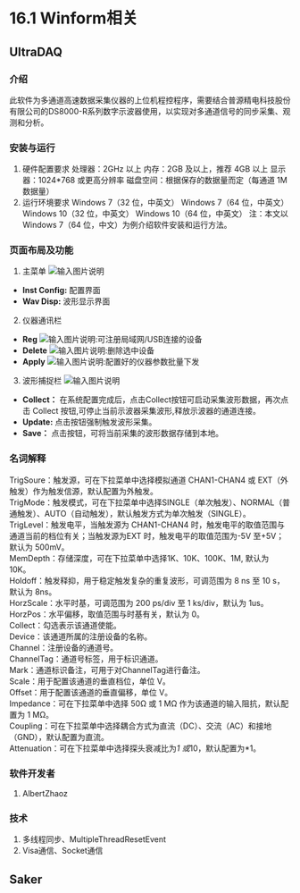 # 16.1 Winform相关
## UltraDAQ
### 介绍
此软件为多通道高速数据采集仪器的上位机程控程序，需要结合普源精电科技股份有限公司的DS8000-R系列数字示波器使用，以实现对多通道信号的同步采集、观测和分析。
### 安装与运行
1. 硬件配置要求
处理器：2GHz 以上
内存：2GB 及以上，推荐 4GB 以上
显示器：1024*768 或更高分辨率
磁盘空间：根据保存的数据量而定（每通道 1M 数据量）
2. 运行环境要求
Windows 7（32 位，中英文）
Windows 7（64 位，中英文）
Windows 10（32 位，中英文）
Windows 10（64 位，中英文）
注：本文以 Windows 7（64 位，中文）为例介绍软件安装和运行方法。
### 页面布局及功能
1.  主菜单
![输入图片说明](https://images.gitee.com/uploads/images/2020/1103/171037_5568d631_6550018.png "屏幕截图.png")
- **Inst Config:** 配置界面
- **Wav Disp:** 波形显示界面
2.  仪器通讯栏
- **Reg** ![输入图片说明](https://images.gitee.com/uploads/images/2020/1103/171212_204c0a75_6550018.png "屏幕截图.png"):可注册局域网/USB连接的设备
- **Delete** ![输入图片说明](https://images.gitee.com/uploads/images/2020/1103/171309_c273abd9_6550018.png "屏幕截图.png"):删除选中设备
- **Apply** ![输入图片说明](https://images.gitee.com/uploads/images/2020/1103/171525_a4624ec1_6550018.png "屏幕截图.png"):配置好的仪器参数批量下发
3.  波形捕捉栏
![输入图片说明](https://images.gitee.com/uploads/images/2020/1103/171619_29a3cf51_6550018.png "屏幕截图.png")
- **Collect：** 在系统配置完成后，点击Collect按钮可启动采集波形数据，再次点击 Collect 按钮,可停止当前示波器采集波形,释放示波器的通道连接。
- **Update:** 点击按钮强制触发波形采集。
- **Save：** 点击按钮，可将当前采集的波形数据存储到本地。
### 名词解释
TrigSoure：触发源，可在下拉菜单中选择模拟通道 CHAN1-CHAN4 或 EXT（外触发）作为触发信源，默认配置为外触发。  
TrigMode：触发模式，可在下拉菜单中选择SINGLE（单次触发）、NORMAL（普通触发）、AUTO（自动触发），默认触发方式为单次触发（SINGLE）。  
TrigLevel：触发电平，当触发源为 CHAN1-CHAN4 时，触发电平的取值范围与通道当前的档位有关；当触发源为EXT 时，触发电平的取值范围为-5V 至+5V；默认为 500mV。  
MemDepth：存储深度，可在下拉菜单中选择1K、10K、100K、1M, 默认为 10K。  
Holdoff：触发释抑，用于稳定触发复杂的重复波形，可调范围为 8 ns 至 10 s，默认为 8ns。  
HorzScale：水平时基，可调范围为 200 ps/div 至 1 ks/div，默认为 1us。  
HorzPos：水平偏移，取值范围与时基有关，默认为 0。  
Collect：勾选表示该通道使能。  
Device：该通道所属的注册设备的名称。  
Channel：注册设备的通道号。  
ChannelTag：通道号标签，用于标识通道。  
Mark：通道标识备注，可用于对ChannelTag进行备注。  
Scale：用于配置该通道的垂直档位，单位 V。  
Offset：用于配置该通道的垂直偏移，单位 V。  
Impedance：可在下拉菜单中选择 50Ω 或 1 MΩ 作为该通道的输入阻抗，默认配置为 1 MΩ。  
Coupling：可在下拉菜单中选择耦合方式为直流（DC）、交流（AC）和接地（GND），默认配置为直流。  
Attenuation：可在下拉菜单中选择探头衰减比为*1 或*10，默认配置为*1。  
### 软件开发者
1.  AlbertZhaoz
### 技术
1.  多线程同步、MultipleThreadResetEvent
2.  Visa通信、Socket通信

## Saker
